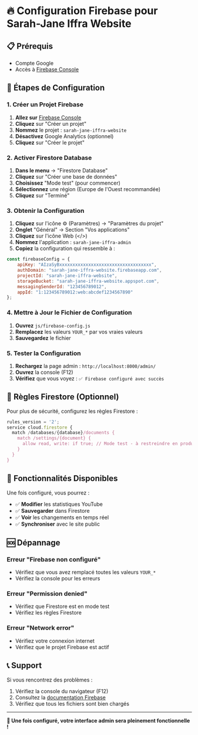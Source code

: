 # 🔥 Configuration Firebase pour Sarah-Jane Iffra Website

## 📋 Prérequis
- Compte Google
- Accès à [Firebase Console](https://console.firebase.google.com/)

## 🚀 Étapes de Configuration

### 1. Créer un Projet Firebase

1. **Allez sur** [Firebase Console](https://console.firebase.google.com/)
2. **Cliquez** sur "Créer un projet"
3. **Nommez** le projet : `sarah-jane-iffra-website`
4. **Désactivez** Google Analytics (optionnel)
5. **Cliquez** sur "Créer le projet"

### 2. Activer Firestore Database

1. **Dans le menu** → "Firestore Database"
2. **Cliquez** sur "Créer une base de données"
3. **Choisissez** "Mode test" (pour commencer)
4. **Sélectionnez** une région (Europe de l'Ouest recommandée)
5. **Cliquez** sur "Terminé"

### 3. Obtenir la Configuration

1. **Cliquez** sur l'icône ⚙️ (Paramètres) → "Paramètres du projet"
2. **Onglet** "Général" → Section "Vos applications"
3. **Cliquez** sur l'icône Web (</>)
4. **Nommez** l'application : `sarah-jane-iffra-admin`
5. **Copiez** la configuration qui ressemble à :

```javascript
const firebaseConfig = {
    apiKey: "AIzaSyBxxxxxxxxxxxxxxxxxxxxxxxxxxxxxxxxxxx",
    authDomain: "sarah-jane-iffra-website.firebaseapp.com",
    projectId: "sarah-jane-iffra-website",
    storageBucket: "sarah-jane-iffra-website.appspot.com",
    messagingSenderId: "123456789012",
    appId: "1:123456789012:web:abcdef1234567890"
};
```

### 4. Mettre à Jour le Fichier de Configuration

1. **Ouvrez** `js/firebase-config.js`
2. **Remplacez** les valeurs `YOUR_*` par vos vraies valeurs
3. **Sauvegardez** le fichier

### 5. Tester la Configuration

1. **Rechargez** la page admin : `http://localhost:8000/admin/`
2. **Ouvrez** la console (F12)
3. **Vérifiez** que vous voyez : `✅ Firebase configuré avec succès`

## 🔧 Règles Firestore (Optionnel)

Pour plus de sécurité, configurez les règles Firestore :

```javascript
rules_version = '2';
service cloud.firestore {
  match /databases/{database}/documents {
    match /settings/{document} {
      allow read, write: if true; // Mode test - à restreindre en production
    }
  }
}
```

## 🎯 Fonctionnalités Disponibles

Une fois configuré, vous pourrez :

- ✅ **Modifier** les statistiques YouTube
- ✅ **Sauvegarder** dans Firestore
- ✅ **Voir** les changements en temps réel
- ✅ **Synchroniser** avec le site public

## 🆘 Dépannage

### Erreur "Firebase non configuré"
- Vérifiez que vous avez remplacé toutes les valeurs `YOUR_*`
- Vérifiez la console pour les erreurs

### Erreur "Permission denied"
- Vérifiez que Firestore est en mode test
- Vérifiez les règles Firestore

### Erreur "Network error"
- Vérifiez votre connexion internet
- Vérifiez que le projet Firebase est actif

## 📞 Support

Si vous rencontrez des problèmes :
1. Vérifiez la console du navigateur (F12)
2. Consultez la [documentation Firebase](https://firebase.google.com/docs)
3. Vérifiez que tous les fichiers sont bien chargés

---

**🎵 Une fois configuré, votre interface admin sera pleinement fonctionnelle !** 